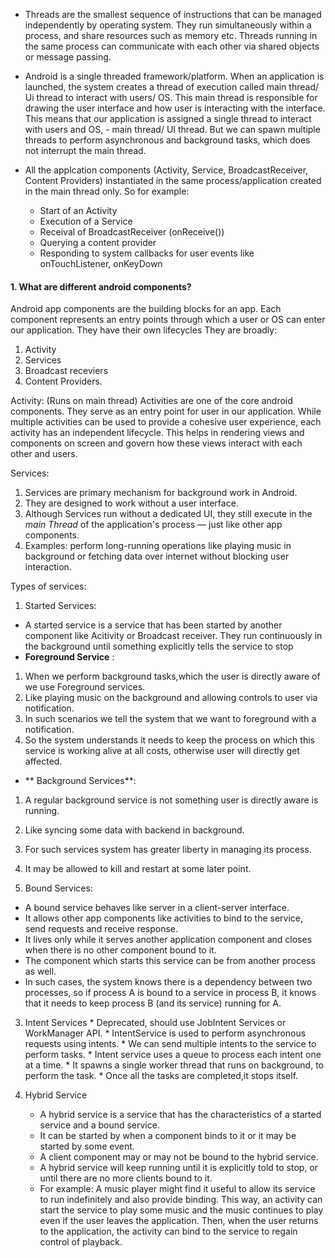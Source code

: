 * Threads are the smallest sequence of instructions that can be managed independently by operating system. 
They run simultaneously within a process, and share resources such as memory etc.
Threads running in the same process can communicate with each other via shared objects or message passing.

* Android is a single threaded framework/platform.
When an application is launched, the system creates a thread of execution called main thread/ Ui thread to interact with users/ OS. 
This main thread  is responsible for drawing the user interface and how user is interacting with the interface.
This means that our application is assigned a single thread to interact with users and OS, - main thread/ UI thread. 
But we can spawn multiple threads to perform asynchronous and background tasks, which does not interrupt the main thread.

* All the applcation components (Activity, Service, BroadcastReceiver, Content Providers) instantiated in the same process/application created in the main thread only. So for example:
  * Start of an Activity
  * Execution of a Service
  * Receival of BroadcastReceiver (onReceive())
  * Querying a content provider
  * Responding to system callbacks for user events like onTouchListener, onKeyDown



#### 1. What are different android components?

Android app components are the building blocks for an app. Each component represents an entry points through which a user or OS can enter our application. They have their own lifecycles  They are broadly:
1. Activity
2. Services
3. Broadcast receviers
4. Content Providers.

Activity: 
(Runs on main thread)
Activities are one of the core android components. 
They serve as an entry point for user in our application. 
While multiple activities can be used to provide a cohesive user experience, each activity has an independent lifecycle.
This helps in rendering views and components on screen and govern how these views interact with each other and users.



Services:
1. Services are primary mechanism for background work in Android. 
2. They are designed to work without a user interface. 
3. Although Services run without a dedicated UI, they still execute in the *main Thread* of the application's process — just like other app components.
4. Examples: perform long-running operations like playing music in background or fetching data over internet without blocking user interaction.

Types of services: 
  1. Started Services: 
  * A started service is a service that has been started by another component like Acitivity or Broadcast receiver. They run continuously in the background until something explicitly tells the service to stop
  * **Foreground Service** : 
  1. When we perform background tasks,which the user is directly aware of we use Foreground services.
  2. Like playing music on the background and allowing controls to user via notification.
  3. In such scenarios we tell the system that we want to foreground with a notification.
  4. So the system understands it needs to keep the process on which this service is working alive at all costs, otherwise user will directly get affected.
  
  * ** Background Services**: 
  1. A regular background service is not something user is directly aware is running.
  2. Like syncing some data with backend in background.
  3. For such services system has greater liberty in managing its process.
  4. It may be allowed to kill and restart at some later point.
  
  
  2. Bound Services:  
  * A bound service behaves like  server in a client-server interface. 
  * It allows other app components like activities to bind to the service, send requests and receive response.
  * It lives only while it serves another application component and closes when there is no other component bound to it.
  * The component which starts this service can be from another process as well.
  * In such cases, the system knows there is a  dependency between two processes, so if process A is bound to a service in process B, it knows that it needs to keep process B (and its service) running for A. 
  
  3. Intent Services
    * Deprecated, should use JobIntent Services or WorkManager API.
    * IntentService is used to perform asynchronous requests using intents.
    * We can send multiple intents to the service to perform tasks.
    * Intent service uses a queue to process each intent one at a time.
    * It spawns a single worker thread that runs on background, to perform the task.
    * Once all the tasks are completed,it stops itself.
    
4. Hybrid Service
    * A hybrid service is a service that has the characteristics of a started service and a bound service.
    * It can be started by when a component binds to it or it may be started by some event. 
    * A client component may or may not be bound to the hybrid service. 
    * A hybrid service will keep running until it is explicitly told to stop, or until there are no more clients bound to it.
    * For example: A music player might find it useful to allow its service to run indefinitely and also provide binding. This way, an activity can start the service to play some music and the music continues to play even if the user leaves the application. Then, when the user returns to the application, the activity can bind to the service to regain control of playback.
